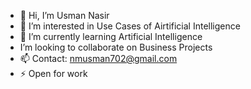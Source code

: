 - 👋 Hi, I’m Usman Nasir
- 👀 I’m interested in Use Cases of Airtificial Intelligence
- 🌱 I’m currently learning Artificial Intelligence
-  I’m looking to collaborate on Business Projects
- 📫 Contact: nmusman702@gmail.com
- ⚡ Open for work 

<!---
musman291/musman291 is a ✨ special ✨ repository because its `README.md` (this file) appears on your GitHub profile.
You can click the Preview link to take a look at your changes.
--->
